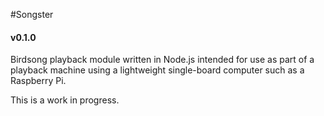#Songster
#### v0.1.0

Birdsong playback module written in Node.js intended for use as part of a playback machine using a lightweight single-board computer such as a Raspberry Pi.

This is a work in progress.
